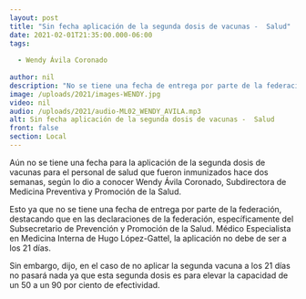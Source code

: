 ```yaml
---
layout: post
title: "Sin fecha aplicación de la segunda dosis de vacunas -  Salud"
date: 2021-02-01T21:35:00.000-06:00
tags:
  
  - Wendy Ávila Coronado
  
author: nil
description: "No se tiene una fecha de entrega por parte de la federación, destacando que en las declaraciones de la federación."
image: /uploads/2021/images-WENDY.jpg
video: nil
audio: /uploads/2021/audio-ML02_WENDY_AVILA.mp3
alt: Sin fecha aplicación de la segunda dosis de vacunas -  Salud
front: false
section: Local
---
```


Aún no se tiene una fecha para la aplicación de la segunda dosis de vacunas para el personal de salud que fueron inmunizados hace dos semanas, según lo dio a conocer Wendy Ávila Coronado, Subdirectora de Medicina Preventiva y Promoción de la Salud. 

Esto ya que no se tiene una fecha de entrega por parte de la federación, destacando que en las declaraciones de la federación, específicamente del  Subsecretario de Prevención y Promoción de la Salud. Médico Especialista en Medicina Interna de Hugo López-Gattel, la aplicación no debe de ser a los 21 días.

Sin embargo, dijo, en el caso de no aplicar la segunda vacuna a los 21 días no pasará nada ya que esta segunda dosis es para elevar la capacidad de un 50 a un 90 por ciento de efectividad. 